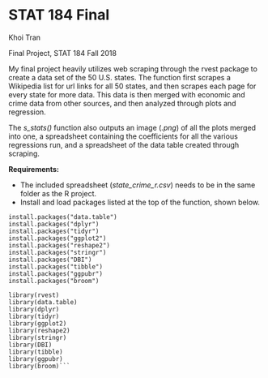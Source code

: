 # STAT 184 Final

Khoi Tran

Final Project, STAT 184 Fall 2018

My final project heavily utilizes web scraping through the rvest package to create a data set of the 50 U.S. states. The function first scrapes a Wikipedia list for url links for all 50 states, and then scrapes each page for every state for more data. This data is then merged with economic and crime data from other sources, and then analyzed through plots and regression.

The *s_stats()* function also outputs an image (*.png*) of all the plots merged into one, a spreadsheet containing the coefficients for all the various regressions run, and a spreadsheet of the data table created through scraping. 

**Requirements:** 
* The included spreadsheet (*state_crime_r.csv*) needs to be in the same folder as the R project.
* Install and load packages listed at the top of the function, shown below.

```install.packages("rvest")
install.packages("data.table")
install.packages("dplyr") 
install.packages("tidyr") 
install.packages("ggplot2") 
install.packages("reshape2") 
install.packages("stringr") 
install.packages("DBI")
install.packages("tibble")
install.packages("ggpubr")
install.packages("broom")

library(rvest)
library(data.table)
library(dplyr) 
library(tidyr) 
library(ggplot2) 
library(reshape2) 
library(stringr) 
library(DBI)
library(tibble)
library(ggpubr)
library(broom)```
